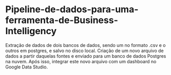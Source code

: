 # Pipeline-de-dados-para-uma-ferramenta-de-Business-Intelligency
Extração de dados de dois bancos de dados, sendo um no formato .csv e o outros em postgres, e salvo no disco local. Criação de um novo arquivo de dados a partir daquelas fontes e enviado para um banco de dados Postgres na nuvem. Após isso, integrar este novo arquivo com um dashboard no Google Data Studio.
